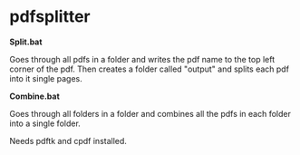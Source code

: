 # pdfsplitter

**Split.bat**

Goes through all pdfs in a folder and writes the pdf name to the top left corner of the pdf. Then creates a folder called "output" and splits each pdf into it single pages.

**Combine.bat**

Goes through all folders in a folder and combines all the pdfs in each folder into a single folder.

Needs pdftk and cpdf installed.
